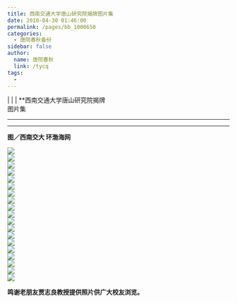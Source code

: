 ```yaml
---
title: 西南交通大学唐山研究院揭牌图片集
date: 2010-04-30 01:46:00
permalink: /pages/bb_1000650
categories: 
  - 唐院春秋备份
sidebar: false
author: 
  name: 唐院春秋
  link: /tycq
tags: 
  - 
---
```


|  |  | **西南交通大学唐山研究院揭牌  
图片集  
  
  
****  
---  
**图／西南交大 环渤海网**  
  
![](/pic/img.ph.126.net_TAPFkKKVfKZRbznu_azasA==_3318027025466218044.jpg)  
![](/pic/img.ph.126.net_5CY9Iba4bFKx_VX_gvCxIQ==_3215007183990163109.jpg)  
![](/pic/img.ph.126.net_bxDmvcgFt1NpdT3Xk_Vzbg==_3240621406870814938.jpg)  
![](/pic/img.ph.126.net_2XBPH8_8dC3d4LyGBNexyA==_3223732908268200655.jpg)  
![](/pic/img.ph.126.net_KgJef7hitZUUtkRl5ucQAg==_3209940634409374947.jpg)  
![](/pic/img.ph.126.net_Q7lCKEZrCWVgdsKXGJYW7g==_3308175401281353643.jpg)  
![](/pic/img.ph.126.net_SvuuzMRVh8nwd6fHt5iakQ==_3271865129285712262.jpg)  
![](/pic/img.ph.126.net_MjHMu72JsKf5ZuPIVVc3hQ==_3400780668618674739.jpg)  
![](/pic/img.ph.126.net__7XP7ZwStdILShQGbCwLXA==_3353211397554558030.jpg)  
![](/pic/img.ph.126.net_iQ-1to5S5NnracUQAUazuw==_3396558543968011882.jpg)  
![](/pic/img.ph.126.net_OZ_XAe3uFvD7qXhsHsrcbA==_3354618772438111361.jpg)  
![](/pic/img.ph.126.net_G98HF9vX0BfsbV5gmBIJOg==_3221481108454511239.jpg)  
![](/pic/img.ph.126.net_HjTl7n8jgIXMNTkPqkhB4w==_3299731151980047788.jpg)  
![](/pic/img.ph.126.net_DHbpF084tWRtvO71xtCl0A==_3308175401281374286.jpg)  
![](/pic/img.ph.126.net_fyMak88I2rh6pDWcZod-3Q==_3345611573183391755.jpg)  
![](/pic/img.ph.126.net_mp6CaI7DbjK24EUfdoVAqQ==_3372351695970914193.jpg)  
![](/pic/img.ph.126.net_Q8S__HyaSVIUwNTute9abw==_3222325533384662509.jpg)  
![](/pic/img.ph.126.net_l1VjsOv03sEdtiqIdNm1Hw==_3234991907336595530.jpg)  
![](/pic/img.ph.126.net_Q0bTrfDXsCDl25thcLrTQQ==_3252724830869369691.jpg)  
  
**鸣谢老朋友贾志良教授提供照片供广大校友浏览。**